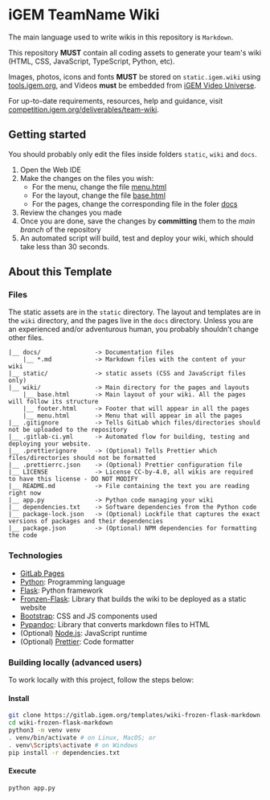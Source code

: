 # iGEM TeamName Wiki

The main language used to write wikis in this repository is `Markdown`.

This repository **MUST** contain all coding assets to generate your team's wiki
(HTML, CSS, JavaScript, TypeScript, Python, etc).

Images, photos, icons and fonts **MUST** be stored on `static.igem.wiki` using
[tools.igem.org](https://tools.igem.org), and Videos **must** be embedded
from [iGEM Video Universe](https://video.igem.org).

For up-to-date requirements, resources, help and guidance, visit
[competition.igem.org/deliverables/team-wiki](https://competition.igem.org/deliverables/team-wiki).

## Getting started

You should probably only edit the files inside folders `static`, `wiki` and
`docs`.

1. Open the Web IDE
2. Make the changes on the files you wish:
    - For the menu, change the file [menu.html](wiki/menu.html)
    - For the layout, change the file [base.html](wiki/base.html)
    - For the pages, change the corresponding file in the foler [docs](docs)
3. Review the changes you made
4. Once you are done, save the changes by **committing** them to the _main branch_ of the repository
5. An automated script will build, test and deploy your wiki, which should take
   less than 30 seconds.

## About this Template

### Files

The static assets are in the `static` directory. The layout and templates are in
the `wiki` directory, and the pages live in the `docs` directory. Unless you are
an experienced and/or adventurous human, you probably shouldn't change other
files.

    |__ docs/               -> Documentation files
        |__ *.md            -> Markdown files with the content of your wiki
    |__ static/             -> static assets (CSS and JavaScript files only)
    |__ wiki/               -> Main directory for the pages and layouts
        |__ base.html       -> Main layout of your wiki. All the pages will follow its structure
        |__ footer.html     -> Footer that will appear in all the pages
        |__ menu.html       -> Menu that will appear in all the pages
    |__ .gitignore          -> Tells GitLab which files/directories should not be uploaded to the repository
    |__ .gitlab-ci.yml      -> Automated flow for building, testing and deploying your website.
    |__ .prettierignore     -> (Optional) Tells Prettier which files/directories should not be formatted
    |__ .prettierrc.json    -> (Optional) Prettier configuration file
    |__ LICENSE             -> License CC-by-4.0, all wikis are required to have this license - DO NOT MODIFY
    |__ README.md           -> File containing the text you are reading right now
    |__ app.py              -> Python code managing your wiki
    |__ dependencies.txt    -> Software dependencies from the Python code
    |__ package-lock.json   -> (Optional) Lockfile that captures the exact versions of packages and their dependencies
    |__ package.json        -> (Optional) NPM dependencies for formatting the code

### Technologies

- [GitLab Pages](https://docs.gitlab.com/ee/user/project/pages/)
- [Python](https://www.python.org): Programming language
- [Flask](https://palletsprojects.com/p/flask/): Python framework
- [Fronzen-Flask](https://pythonhosted.org/Frozen-Flask): Library that builds
  the wiki to be deployed as a static website
- [Bootstrap](https://getbootstrap.com/docs/5.0/components): CSS and JS
  components used
- [Pypandoc](https://pypi.org/project/pypandoc-binary): Library that converts
  markdown files to HTML
- (Optional) [Node.js](https://nodejs.org): JavaScript runtime
- (Optional) [Prettier](https://prettier.io): Code formatter

### Building locally (advanced users)

To work locally with this project, follow the steps below:

#### Install

```bash
git clone https://gitlab.igem.org/templates/wiki-frozen-flask-markdown.git
cd wiki-frozen-flask-markdown
python3 -m venv venv
. venv/bin/activate # on Linux, MacOS; or
. venv\Scripts\activate # on Windows
pip install -r dependencies.txt
```

#### Execute

```bash
python app.py
```

